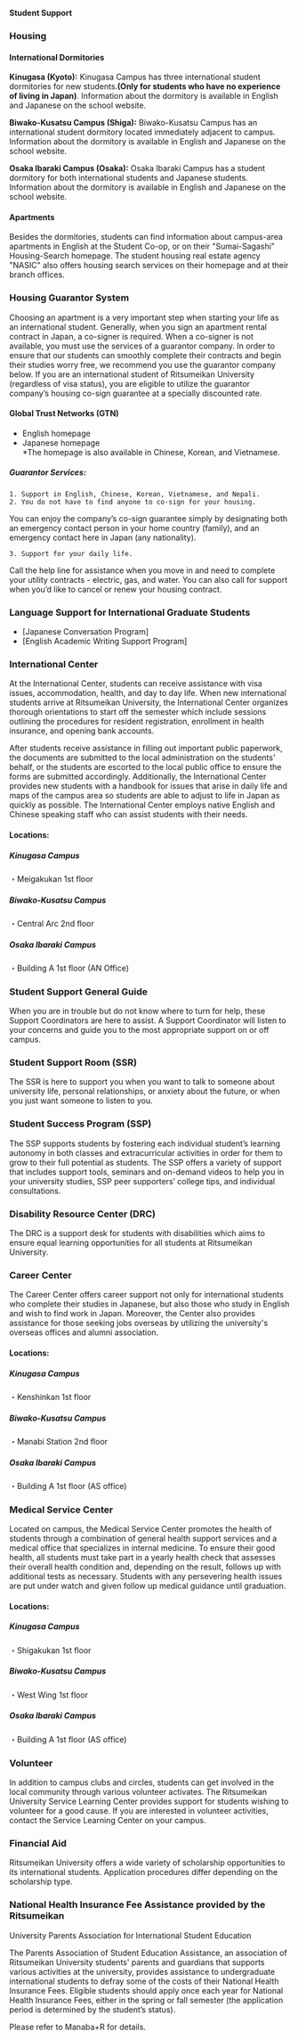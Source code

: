 **Student Support**

### Housing

#### International Dormitories

**Kinugasa (Kyoto):** Kinugasa Campus has three international student dormitories for new students.**(Only for students who have no experience of living in Japan)**. Information about the dormitory is available in English and Japanese on the school website.  
  
**Biwako-Kusatsu Campus (Shiga):** Biwako-Kusatsu Campus has an international student dormitory located immediately adjacent to campus. Information about the dormitory is available in English and Japanese on the school website.

**Osaka Ibaraki Campus (Osaka):** Osaka Ibaraki Campus has a student dormitory for both international students and Japanese students. Information about the dormitory is available in English and Japanese on the school website.   

#### Apartments

Besides the dormitories, students can find information about campus-area apartments in English at the Student Co-op, or on their "Sumai-Sagashi" Housing-Search homepage.
The student housing real estate agency "NASIC" also offers housing search services on their homepage and at their branch offices.
  

### Housing Guarantor System

Choosing an apartment is a very important step when starting your life as an international student. Generally, when you sign an apartment rental contract in Japan, a co-signer is required. When a co-signer is not available, you must use the services of a guarantor company. In order to ensure that our students can smoothly complete their contracts and begin their studies worry free, we recommend you use the guarantor company below. If you are an international student of Ritsumeikan University (regardless of visa status), you are eligible to utilize the guarantor company’s housing co-sign guarantee at a specially discounted rate.  
  

#### Global Trust Networks (GTN)
  * English homepage
  * Japanese homepage  
*The homepage is also available in Chinese, Korean, and Vietnamese.


##### Guarantor Services:

    1. Support in English, Chinese, Korean, Vietnamese, and Nepali.
    2. You do not have to find anyone to co-sign for your housing.  
You can enjoy the company’s co-sign guarantee simply by designating both an emergency contact person in your home country (family), and an emergency contact here in Japan (any nationality).

    3. Support for your daily life.   
Call the help line for assistance when you move in and need to complete your utility contracts - electric, gas, and water. You can also call for support when you’d like to cancel or renew your housing contract.

### Language Support for International Graduate Students

  * [Japanese Conversation Program]
  * [English Academic Writing Support Program]

### International Center

At the International Center, students can receive assistance with visa issues, accommodation, health, and day to day life. When new international students arrive at Ritsumeikan University, the International Center organizes thorough orientations to start off the semester which include sessions outlining the procedures for resident registration, enrollment in health insurance, and opening bank accounts.  
  
After students receive assistance in filling out important public paperwork, the documents are submitted to the local administration on the students' behalf, or the students are escorted to the local public office to ensure the forms are submitted accordingly. Additionally, the International Center provides new students with a handbook for issues that arise in daily life and maps of the campus area so students are able to adjust to life in Japan as quickly as possible. The International Center employs native English and Chinese speaking staff who can assist students with their needs.

#### Locations:

##### Kinugasa Campus

・Meigakukan 1st floor

##### Biwako-Kusatsu Campus

・Central Arc 2nd floor

##### Osaka Ibaraki Campus

・Building A 1st floor (AN Office)

### Student Support General Guide

When you are in trouble but do not know where to turn for help, these Support Coordinators are here to assist. A Support Coordinator will listen to your concerns and guide you to the most appropriate support on or off campus.

### Student Support Room (SSR)

The SSR is here to support you when you want to talk to someone about university life, personal relationships, or anxiety about the future, or when you just want someone to listen to you.


### Student Success Program (SSP)

The SSP supports students by fostering each individual student’s learning autonomy in both classes and extracurricular activities in order for them to grow to their full potential as students. The SSP offers a variety of support that includes support tools, seminars and on-demand videos to help you in your university studies, SSP peer supporters’ college tips, and individual consultations.


### Disability Resource Center (DRC)

The DRC is a support desk for students with disabilities which aims to ensure equal learning opportunities for all students at Ritsumeikan University.

### Career Center

The Career Center offers career support not only for international students who complete their studies in Japanese, but also those who study in English and wish to find work in Japan. Moreover, the Center also provides assistance for those seeking jobs overseas by utilizing the university's overseas offices and alumni association.


#### Locations:

##### Kinugasa Campus

・Kenshinkan 1st floor

##### Biwako-Kusatsu Campus

・Manabi Station 2nd floor

##### Osaka Ibaraki Campus

・Building A 1st floor (AS office)

### Medical Service Center

Located on campus, the Medical Service Center promotes the health of students through a combination of general health support services and a medical office that specializes in internal medicine. To ensure their good health, all students must take part in a yearly health check that assesses their overall health condition and, depending on the result, follows up with additional tests as necessary. Students with any persevering health issues are put under watch and given follow up medical guidance until graduation.

#### Locations:

##### Kinugasa Campus

・Shigakukan 1st floor

##### Biwako-Kusatsu Campus

・West Wing 1st floor

##### Osaka Ibaraki Campus

・Building A 1st floor (AS office)

### Volunteer

In addition to campus clubs and circles, students can get involved in the local community through various volunteer activates. The Ritsumeikan University Service Learning Center provides support for students wishing to volunteer for a good cause. If you are interested in volunteer activities, contact the Service Learning Center on your campus.

### Financial Aid

Ritsumeikan University offers a wide variety of scholarship opportunities to its international students. Application procedures differ depending on the scholarship type.

### National Health Insurance Fee Assistance provided by the Ritsumeikan
University Parents Association for International Student Education

The Parents Association of Student Education Assistance, an association of Ritsumeikan University students' parents and guardians that supports various activities at the university, provides assistance to undergraduate international students to defray some of the costs of their National Health Insurance Fees. Eligible students should apply once each year for National Health Insurance Fees, either in the spring or fall semester (the application period is determined by the student’s status). 


Please refer to Manaba+R for details.